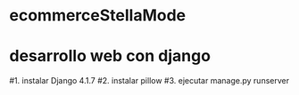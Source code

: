 # ecommerceStellaMode
# desarrollo web con django
#1. instalar Django 4.1.7
#2. instalar pillow
#3. ejecutar manage.py runserver
